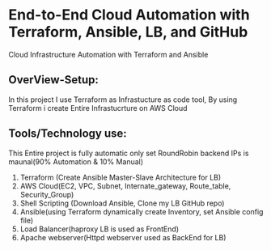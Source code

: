 # End-to-End Cloud Automation with Terraform, Ansible, LB, and GitHub
Cloud Infrastructure Automation with Terraform and Ansible

## OverView-Setup: 
In this project I use Terraform as Infrastucture as code tool, By using Terraform i create Entire Infrastucrture on AWS Cloud 

## Tools/Technology use:
  This Entire project is fully automatic only set RoundRobin backend IPs is maunal(90% Automation & 10% Manual)
1. Terraform (Create Ansible Master-Slave Architecture for LB)
2. AWS Cloud(EC2, VPC, Subnet, Internate_gateway, Route_table, Security_Group)
3. Shell Scripting (Download Ansible, Clone my LB GitHub repo)
4. Ansible(using Terraform dynamically create Inventory, set Ansible config file)
5. Load Balancer(haproxy LB is used as FrontEnd)
6. Apache webserver(Httpd webserver used as BackEnd for LB)
